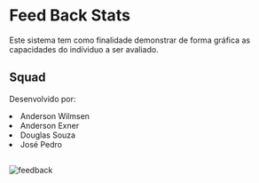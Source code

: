 # Feed Back Stats

Este sistema tem como finalidade demonstrar de forma gráfica as capacidades do indíviduo a ser avaliado.

## Squad

Desenvolvido por: 
  <li> Anderson Wilmsen </li>
  <li> Anderson Exner </li>
  <li> Douglas Souza </li>
  <li> José Pedro </li>
  
##
  
![feedback](https://user-images.githubusercontent.com/102523593/223396411-ad2a8116-3f95-4c8f-95d7-f45793197846.JPG)
